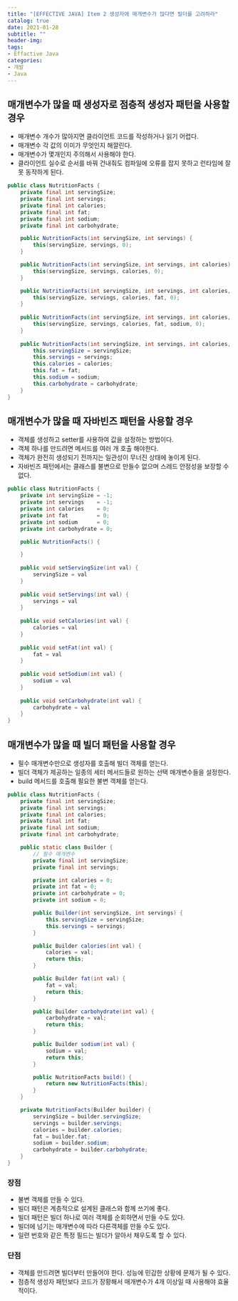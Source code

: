 ```yaml
---
title: "[EFFECTIVE JAVA] Item 2 생성자에 매개변수가 많다면 빌더를 고려하라"
catalog: true
date: 2021-01-28
subtitle: ""
header-img:
tags:
- Effactive Java
categories:
- 개발
- Java
---
```

## 매개변수가 많을 때 생성자로 점층적 생성자 패턴을 사용할 경우
- 매개변수 개수가 많아지면 클라이언트 코드를 작성하거나 읽기 어렵다.
- 매개변수 각 값의 이미가 무엇인지 해깔린다.
- 매개변수가 몇개인지 주의해서 사용해야 한다.
- 클라이언트 실수로 순서를 바꿔 건내줘도 컴파일에 오류를 잡지 못하고 런타임에 잘못 동작하게 된다.

```java
public class NutritionFacts {
    private final int servingSize;
    private final int servings;
    private final int calories;
    private final int fat;
    private final int sodium;
    private final int carbohydrate;

    public NutritionFacts(int servingSize, int servings) {
        this(servingSize, servings, 0);
    }

    public NutritionFacts(int servingSize, int servings, int calories) {
        this(servingSize, servings, calories, 0);
    }

    public NutritionFacts(int servingSize, int servings, int calories, int fat) {
        this(servingSize, servings, calories, fat, 0);
    }
    
    public NutritionFacts(int servingSize, int servings, int calories, int fat, int sodium) {
        this(servingSize, servings, calories, fat, sodium, 0);
    }
    
    public NutritionFacts(int servingSize, int servings, int calories, int fat, int sodium, int carbohydrate) {
        this.servingSize = servingSize;
        this.servings = servings;
        this.calories = calories;
        this.fat = fat;
        this.sodium = sodium;
        this.carbohydrate = carbohydrate;
    }
}

```

## 매개변수가 많을 때 자바빈즈 패턴을 사용할 경우 
- 객체를 생성하고 setter를 사용하여 값을 설정하는 방법이다.
- 객체 하나를 만드려면 메서드를 여러 개 호출 해야한다.
- 객체가 완전히 생성되기 전까지는 일관성이 무너진 상태에 놓이게 된다.
- 자바빈즈 패턴에서는 클래스를 불변으로 만들수 없으며 스레드 안정성을 보장할 수 없다.


```java
public class NutritionFacts {
    private int servingSize = -1;
    private int servings    = -1;
    private int calories    = 0;
    private int fat         = 0;
    private int sodium      = 0;
    private int carbohydrate = 0;

    public NutritionFacts() {

    }
    
    public void setServingSize(int val) {
        servingSize = val
    }
    
    public void setServings(int val) {
        servings = val
    }
    
    public void setCalories(int val) {
        calories = val
    }
    
    public void setFat(int val) {
        fat = val
    }
    
    public void setSodium(int val) {
        sodium = val
    }
    
    public void setCarbohydrate(int val) {
        carbohydrate = val
    }
}
```


## 매개변수가 많을 때 빌더 패턴을 사용할 경우 
- 필수 매개변수만으로 생성자를 호출해 빌더 객체를 얻는다.
- 빌더 객체가 제공하는 일종의 세터 메서드들로 원하는 선택 매개변수들을 설정한다.
- build 메서드를 호출해 필요한 불변 객체를 얻는다.

```java
public class NutritionFacts {
	private final int servingSize;
	private final int servings;
	private final int calories;
	private final int fat;
	private final int sodium;
	private final int carbohydrate;

	public static class Builder {
        // 필수 매개변수    
		private final int servingSize;
		private final int servings;

		private int calories = 0;
		private int fat = 0;
		private int carbohydrate = 0;
		private int sodium = 0;

		public Builder(int servingSize, int servings) {
			this.servingSize = servingSize;
			this.servings = servings;
		}

		public Builder calories(int val) {
			calories = val;
			return this;
		}

		public Builder fat(int val) {
			fat = val;
			return this;
		}

		public Builder carbohydrate(int val) {
			carbohydrate = val;
			return this;
		}

		public Builder sodium(int val) {
			sodium = val;
			return this;
		}

		public NutritionFacts build() {
			return new NutritionFacts(this);
		}
	}

	private NutritionFacts(Builder builder) {
		servingSize = builder.servingSize;
		servings = builder.servings;
		calories = builder.calories;
		fat = builder.fat;
		sodium = builder.sodium;
		carbohydrate = builder.carbohydrate;
	}
}
```

### 장점 
- 불변 객체를 만들 수 있다.
- 빌더 패턴은 계층적으로 설계된 클래스와 함께 쓰기에 좋다.
- 빌더 패턴은 빌더 하나로 여러 객체를 순회하면서 만들 수도 있다.
- 빌더에 넘기는 매개변수에 따라 다른객체를 만들 수도 있다.
- 일련 번호와 같은 특정 필드는 빌더가 알아서 채우도록 할 수 있다.

### 단점 
- 객체를 만드려면 빌더부터 만들어야 한다. 성능에 민감한 상황에 문제가 될 수 있다.
-  점층적 생성자 패턴보다 코드가 장황해서 매개변수가 4개 이상일 때 사용해야 효율적이다.
